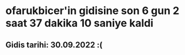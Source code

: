 # ofarukbicer'in gidisine son 6 gun 2 saat 37 dakika 10 saniye kaldi

## Gidis tarihi: 30.09.2022 :(